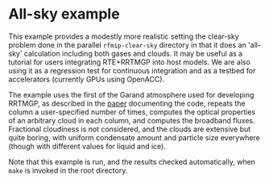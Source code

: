 # All-sky example

This example provides a modestly more realistic setting the clear-sky problem done in the parallel `rfmip-clear-sky` directory in that it does an 'all-sky' calculation including both gases and clouds. It may be useful as a tutorial for users integrating RTE+RRTMGP into host models. We are also using it as a regression test for continuous integration and as a testbed for accelerators (currently GPUs using OpenACC).

The example uses the first of the Garand atmosphere used for developing RRTMGP, as described in the [paper](https://doi.org/10.1029/2019MS001621) documenting the code, repeats the column a user-specified number of times, computes the optical properties of an arbitrary cloud in each column, and computes the broadband fluxes. Fractional cloudiness is not considered, and the clouds are extensive but quite boring, with uniform condensate amount and particle size everywhere (though with different values for liquid and ice).

Note that this example is run, and the results checked automatically, when `make` is invoked in the root directory. 
